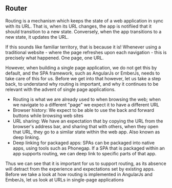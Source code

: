 ## Router

Routing is a mechanism which keeps the state of a web application in sync with its URL.
That is, when its URL changes, the app is notifiied that it should transition to a new state.
Conversely, when the app transitions to a new state, it updates the URL.

If this sounds like familiar territory, that is because it is!
Whenever using a traditional website -
where the page refreshes upon each navigation -
this is precisely what happened.
One page, one URL.

However, when building a single page application,
we do not get this by default, and the SPA framework,
such as AngularJs or EmberJs, needs to take care of this for us.
Before we get into that however, let us take a step back,
to understand why routing is important,
and why it continues to be relevant with the advent of single page applications.

- Routing is what we are already used to when browsing the web;
  when we navigate to a different "page" we expect it to have a different URL
- Browser history: We expect to be able to use the back and forward buttons
  while browsing web sites
- URL sharing: We have an expectation that by copying the URL from the browser's
  address bar, and sharing that with others, when they open that URL,
  they go to a similar state within the web app. Also known as deep linking.
- Deep linking for packaged apps: SPAs can be packaged into native apps,
  using tools such as Phonegap. If a SPA that is packaged within an app
  supports routing, we can deep link to specific parts of that app.

Thus we can see that it is important for us to support routing,
as its absence will detract from the experience and expectations set by existing apps.
Before we take a look at how routing is implemented in AngularJs and EmberJs,
let us look at URLs in single-page applications

